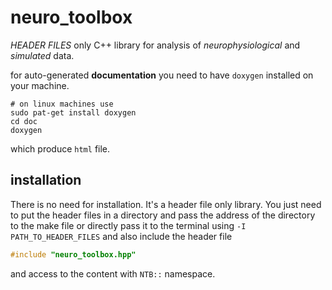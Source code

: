 # neuro_toolbox
*HEADER FILES* only C++ library for analysis of *neurophysiological* and *simulated* data.

for auto-generated **documentation** you need to have `doxygen` installed on your machine.

```shell
# on linux machines use
sudo pat-get install doxygen
cd doc
doxygen 
```

which produce `html` file. 

## installation 

There is no need for installation. It's a header file only library. You just need to put the header files in a directory and pass the address of the directory to the make file or directly pass it to the terminal using `-I PATH_TO_HEADER_FILES` and also include the header file 

```c++
#include "neuro_toolbox.hpp"
```

and access to the content with `NTB::`  namespace.





